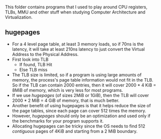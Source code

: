 This folder contains programs that I used to play around CPU registers, TLBs, MMU and other stuff when studying Computer Architecture and Virtualization.

## hugepages

- For a 4 level page table, at least 3 memory loads, so if 70ns is the latency, it will take at least 210ns latency to just convert the Virtual Address to the Physical Address.
- First look into TLB
	- If found, TLB Hit
	- Else TLB miss
- The TLB size is limited, so if a program is using large amounts of memory, the process's page table information would not fit in the TLB. So if the TLB can contain 2000 entries, then it will cover 2000 * 4 KiB = 8MiB of memory, which is very less for most programs.
- If we use _hugepages_ (of sizes 2MiB or 1GiB), then the TLB will cover 2000 * 2 MiB = 4 GiB of memory, that is much better.
- Another benefit of using hugepages is that it helps reduce the size of the page tables, since each page can cover 512 times the memory.
- However, _hugepages_ should only be an optimization and used only if the benchmarks for your program supports it.
- Allocating hugepages can be tricky since the OS needs to find 512 _contiguous_ pages of 4KiB and starting from a 2 MiB boundary.


